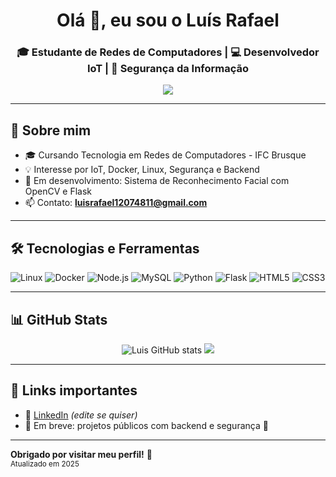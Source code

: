 <h1 align="center">Olá 👋, eu sou o Luís Rafael</h1>
<h3 align="center">🎓 Estudante de Redes de Computadores | 💻 Desenvolvedor IoT | 🔐 Segurança da Informação</h3>

<p align="center">
  <img src="https://readme-typing-svg.herokuapp.com?font=Fira+Code&pause=1000&color=F7D000&center=true&vCenter=true&width=500&lines=Estudante+no+IFC+-+Campus+Brusque;Projetos+com+ESP32%2C+Node.js+e+Docker;Segurança+em+Redes+e+Reconhecimento+Facial;Disponível+para+oportunidades!" />
</p>

---

## 🧠 Sobre mim
- 🎓 Cursando Tecnologia em Redes de Computadores - IFC Brusque
- 💡 Interesse por IoT, Docker, Linux, Segurança e Backend
- 🔭 Em desenvolvimento: Sistema de Reconhecimento Facial com OpenCV e Flask
- 📫 Contato: **luisrafael12074811@gmail.com**

---

## 🛠️ Tecnologias e Ferramentas
![Linux](https://img.shields.io/badge/-Linux-FCC624?style=flat-square&logo=linux&logoColor=black)
![Docker](https://img.shields.io/badge/-Docker-2496ED?style=flat-square&logo=docker&logoColor=white)
![Node.js](https://img.shields.io/badge/-Node.js-339933?style=flat-square&logo=node.js&logoColor=white)
![MySQL](https://img.shields.io/badge/-MySQL-4479A1?style=flat-square&logo=mysql&logoColor=white)
![Python](https://img.shields.io/badge/-Python-3776AB?style=flat-square&logo=python&logoColor=white)
![Flask](https://img.shields.io/badge/-Flask-000000?style=flat-square&logo=flask)
![HTML5](https://img.shields.io/badge/-HTML5-E34F26?style=flat-square&logo=html5&logoColor=white)
![CSS3](https://img.shields.io/badge/-CSS3-1572B6?style=flat-square&logo=css3)

---

## 📊 GitHub Stats

<p align="center">
  <img src="https://github-readme-stats.vercel.app/api?username=luisrafael1207&show_icons=true&theme=tokyonight" alt="Luis GitHub stats" />
  <img src="https://github-readme-streak-stats.herokuapp.com/?user=luisrafael1207&theme=tokyonight" />
</p>

---

## 🚀 Links importantes
- 💼 [LinkedIn](https://www.linkedin.com/in/luisrafael1207) *(edite se quiser)*
- 📁 Em breve: projetos públicos com backend e segurança 🚧

---

**Obrigado por visitar meu perfil!** 🙌  
<sub>Atualizado em 2025</sub>
